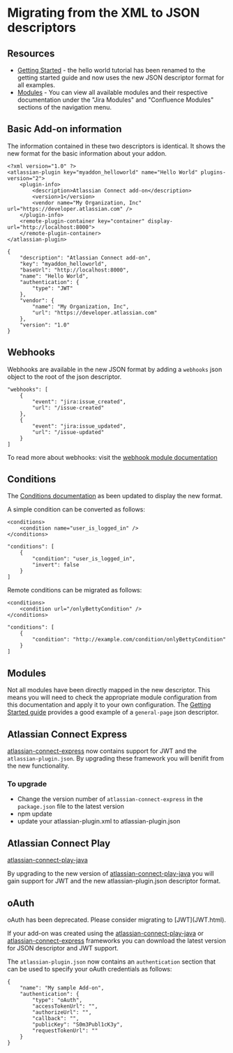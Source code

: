 # Migrating from the XML to JSON descriptors

## Resources
 * [Getting Started](getting-started.html) - the hello world tutorial has been renamed to the getting started guide and now uses the new JSON descriptor format for all examples.
 * [Modules](#modules) - You can view all available modules and their respective documentation under the "Jira Modules" and "Confluence Modules" sections of the navigation menu.

## Basic Add-on information

The information contained in these two descriptors is identical. It shows the new format for the basic information about your addon.
```
<?xml version="1.0" ?>
<atlassian-plugin key="myaddon_helloworld" name="Hello World" plugins-version="2">
    <plugin-info>
        <description>Atlassian Connect add-on</description>
        <version>1</version>
        <vendor name="My Organization, Inc" url="https://developer.atlassian.com" />
    </plugin-info>
    <remote-plugin-container key="container" display-url="http://localhost:8000">
    </remote-plugin-container>
</atlassian-plugin>
```

```
{
    "description": "Atlassian Connect add-on",
    "key": "myaddon_helloworld",
    "baseUrl": "http://localhost:8000",
    "name": "Hello World",
    "authentication": {
        "type": "JWT"
    },
    "vendor": {
        "name": "My Organization, Inc",
        "url": "https://developer.atlassian.com"
    },
    "version": "1.0"
}
```

## Webhooks

Webhooks are available in the new JSON format by adding a `webhooks` json object to the root of the json descriptor.

```
"webhooks": [
    {
        "event": "jira:issue_created",
        "url": "/issue-created"
    },
    {
        "event": "jira:issue_updated",
        "url": "/issue-updated"
    }
]
```

To read more about webhooks: visit the [webhook module documentation](../modules/jira/webhooks.html)

## Conditions
The [Conditions documentation](conditions.html) as been updated to display the new format.

A simple condition can be converted as follows:
```
<conditions>
    <condition name="user_is_logged_in" />
</conditions>
```

```
"conditions": [
    {
        "condition": "user_is_logged_in",
        "invert": false
    }
]
```

Remote conditions can be migrated as follows:
```
<conditions>
    <condition url="/onlyBettyCondition" />
</conditions>
```

```
"conditions": [
    {
        "condition": "http://example.com/condition/onlyBettyCondition"
    }
]
```

## Modules
Not all modules have been directly mapped in the new descriptor. This means you will need to check the appropriate module configuration from this documentation and apply it to your own configuration.
The [Getting Started guide](getting-started.html) provides a good example of a `general-page` json descriptor.

## Atlassian Connect Express

[atlassian-connect-express](https://bitbucket.org/atlassian/atlassian-connect-express) now contains support for JWT and the `atlassian-plugin.json`. By upgrading these framework you will benifit from the new functionality.
### To upgrade

 * Change the version number of `atlassian-connect-express` in the `package.json` file to the latest version
 * npm update
 * update your atlassian-plugin.xml to atlassian-plugin.json


## Atlassian Connect Play
[atlassian-connect-play-java](https://bitbucket.org/atlassian/atlassian-connect-play-java)

By upgrading to the new version of [atlassian-connect-play-java](https://bitbucket.org/atlassian/atlassian-connect-play-java) you will gain support for JWT and the new atlassian-plugin.json descriptor format.

## oAuth
<div class="aui-message warning shadowed information-macro">
    oAuth has been deprecated. Please consider migrating to [JWT](JWT.html).
</div>

If your add-on was created using the [atlassian-connect-play-java](https://bitbucket.org/atlassian/atlassian-connect-play-java) or [atlassian-connect-express](https://bitbucket.org/atlassian/atlassian-connect-express) frameworks you can download the latest version for JSON descriptor and JWT support.

The `atlassian-plugin.json` now contains an `authentication` section that can be used to specify your oAuth credentials as follows:

```
{
    "name": "My sample Add-on",
    "authentication": {
        "type": "oAuth",
        "accessTokenUrl": "",
        "authorizeUrl": "",
        "callback": "",
        "publicKey": "S0m3Publ1cK3y",
        "requestTokenUrl": ""
    }
}
```

